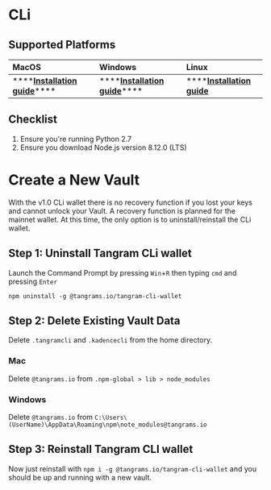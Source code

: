 # CLi

## Supported Platforms

| **MacOS** | **Windows** | **Linux** |
| :--- | :--- | :--- |
| \*\*\*\*[**Installation guide**](cli/mac.md)\*\*\*\* | \*\*\*\*[**Installation guide**](cli/windows.md)\*\*\*\* | \*\*\*\*[**Installation guide**](cli/mac.md) |

## Checklist <a id="checklist"></a>

1. Ensure you're running Python 2.7
2. Ensure you download Node.js version 8.12.0 \(LTS\)

# Create a New Vault

With the v1.0 CLi wallet there is no recovery function if you lost your keys and cannot unlock your Vault.  A recovery function is planned for the mainnet wallet.  At this time, the only option is to uninstall/reinstall the CLi wallet.

## Step 1: Uninstall Tangram CLi wallet

Launch the Command Prompt by pressing `Win`+`R` then typing `cmd` and pressing `Enter`
```
npm uninstall -g @tangrams.io/tangram-cli-wallet
```

## Step 2: Delete Existing Vault Data

Delete  `.tangramcli` and `.kadencecli` from the home directory.

### Mac
Delete `@tangrams.io` from `.npm-global > lib > node_modules`
### Windows
Delete `@tangrams.io` from `C:\Users\(UserName)\AppData\Roaming\npm\note_modules@tangrams.io`

## Step 3: Reinstall Tangram CLI wallet
Now just reinstall with `npm i -g @tangrams.io/tangram-cli-wallet` and you should be up and running with a new vault.
